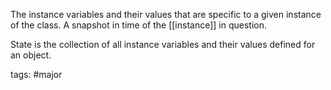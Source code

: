 The instance variables and their values that are specific to a given instance of the class. A snapshot in time of the [[instance]] in question.

State is the collection of all instance variables and their values defined for an object. 

tags: #major 